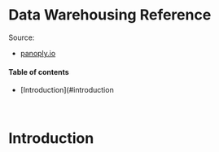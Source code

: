 # Data Warehousing Reference

Source:
* [panoply.io](https://panoply.io/data-warehouse-guide/data-warehouse-concepts-traditional-vs-cloud/)

#### Table of contents

* [Introduction](#introduction

&nbsp;
# Introduction